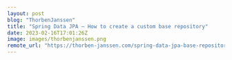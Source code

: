 ```yaml
---
layout: post
blog: "ThorbenJanssen"
title: "Spring Data JPA – How to create a custom base repository"
date: 2023-02-16T17:01:26Z
image: images/thorbenjanssen.png
remote_url: "https://thorben-janssen.com/spring-data-jpa-base-repository/"
---
```

